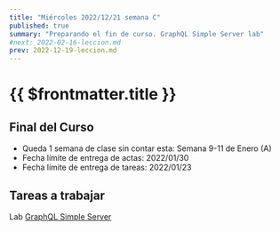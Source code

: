 ```yaml
---
title: "Miércoles 2022/12/21 semana C"
published: true
summary: "Preparando el fin de curso. GraphQL Simple Server lab"
#next: 2022-02-16-leccion.md
prev: 2022-12-19-leccion.md
---
```


# {{ $frontmatter.title }}

## Final del Curso

* Queda 1 semana de clase sin contar esta: Semana 9-11 de Enero (A) 
* Fecha límite de entrega de actas: 2022/01/30
* Fecha límite de entrega de tareas: 2022/01/23

## Tareas a trabajar 

Lab [GraphQL Simple Server](/practicas/graphql-server.html)

